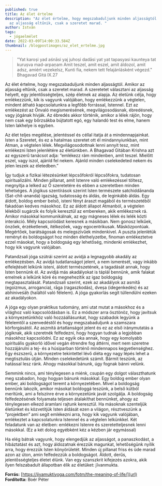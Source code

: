 ```yaml
---
published: true
title: Az élet értelme
description: "Az élet értelme, hogy megszabaduljunk minden aljasságtól. Amikor
  az aljasság eltűnik, csak a szeretet marad. "
author: István
tags:
  - jógaelmélet
date: 2022-03-09T14:00:33.584Z
thumbnail: /blogpostimages/az_elet_ertelme.jpg
---
```

> "Yat karoṣi yad aśnāsi yaj juhoṣi dadāsi yat
> yat tapasyasi kaunteya tat kuruṣva mad-arpaṇam
> Amit teszel, amit eszel, amit áldozol, amit adsz, amiért vezekelsz, Kunti fia, nekem tett felajánlásként végezd."
> Bhagavad Gitá IX.27

Az élet értelme, hogy megszabaduljunk minden aljasságtól. Amikor az aljasság eltűnik, csak a szeretet marad. A szeretetet választani az aljasság helyett, egy jelentősségteljes, szép életnek az alapja. Az életünk célja, hogy emlékezzünk, kik is vagyunk valójában, hogy emlékezzünk a végtelen, mindent átható kapcsolatunkra a legfőbb forrással, Istennel. Ezt az emlékezést az Önvaló megismerésének, megvilágosodásnak, ébredésnek, vagy jógának hívják. Az ébredés akkor történik, amikor a lélek rájön, hogy nem csak egy bőrzsákba bújtatott egó, egy halandó test és elme, hanem Isten lakhelye is egyben.

Az élet teljes megélése, jelentéssel és céllal itatja át a mindennapjainkat. Isten a Szeretet, és ez a hatalmas szeretet ott él mindannyiunkban, mint Atman, a végtelen lélek. Megvilágosodottnak lenni annyit tesz, mint emlékezni Isten jelenlétére az életünkben. A Bhagavad Gítában Krishna azt az egyszerű tanácsot adja: “emlékezz rám mindenben, amit teszel. Mielőtt eszel, vagy iszol, ajánld fel nekem. Ajánld minden cselekedeted nekem és jelen leszek az életedben.”

Így tudjuk a fizikai létezésünket lépcsőfokról lépcsőfokra, tudatosan spiritualizálni. Minden pillanat, amit Istenre való emlékezéssel töltesz, megnyitja a lelked az Ő szeretetére és ebben a szeretetben minden lehetséges. A jógikus szentírások szerint Isten természete satchiddānanda (Sat-chit-ananda) igazság, tudatosság és áldás, de leginkább áldás. Egy áldott, boldog ember belső, isteni fényt áraszt magából és természetéből fakadóan kedves másokhoz. Ez az áldott állapot Atmanból, a végtelen lélekből sugárzik és folyik keresztül az embereken, akik emlékeznek rá. Amikor másokkal kommunikálnak, az egy mágneses lélek és lelék közti interakció. Mély kapcsolódást keresnek a másikban. Nem gonosz lelkűek, önzőek, érzéketlenek, ítélkezőek, vagy egocentrikusak. Másközpontúak. Megértőek, barátságosak és melegszívűek mindenkivel. A puszta jelenlétük reményt és boldogságot hoz minden élethelyzetbe, finoman emlékeztetve ezzel másokat, hogy a boldogság egy lehetőség, mindenki emlékezhet, hogy kik vagyunk valójában.

Patandzsali jóga szútrái szerint az avidjá a legnagyobb akadály az emlékezésben. Az avidjá tudatlanságot jelent, a nem ismerését, vagy inkább elfelejtését lelkünk isteni, áldott természetének, a tagadását annak, hogy Isten bennünk él. Az avidjá más akadályokat is táplál bennünk, amik falakat emelnek a lelkünk köré és megnehezítik az igaz boldogság megtapasztalását. Patandzsali szerint, ezek az akadályok az asmitā (egoizmus, arrogancia), rāga (ragaszkodás), dveṣa (idegenkedés) és az abhiniveśāḥ (haláltól való félelem).
A jóga gyakorlás segít túllendülni ezeken az akadályokon.

A jóga egy olyan praktikus tudomány, ami utat mutat a másokhoz és a világhoz való kapcsolódásban is. Ez a módszer arra ösztönöz, hogy javítsuk a környezetünkhöz való hozzáállásunkat, hogy szabadok legyünk a félelemtől a szenvedéstől és hogy megszabaduljunk a szamszara körforgásától. Az aszmitá ártatlanságot jelent és ez az első iránymutatás a jógiknak, akik szeretnék felfedezni, hogy hogyan tudnak a legjobban másokhoz kapcsolódni. Ez az egyik oka annak, hogy egy komolyabb spirituális gyakorló idővel vegán étrendre fog áttérni, mert nem szeretne hozzájárulni a tej- és a húsiparban történő mindennapos kegyetlenséghez. Egy észszerű, a környezetre tekintettel lévő diéta egy nagy lépés lehet a megtisztulás útján. Minden cselekedetünk számít. Bármit teszünk, az hatással lesz ránk. Ahogy másokkal bánunk, úgy fognak bánni velünk.

Semmink nincs, ami ténylegesen a miénk, csupán egy dolgot választhatunk meg szabadon, hogy hogyan bánunk másokkal. Egy boldog ember olyan ember, aki boldogságot teremt a környezetében. Mivel a boldogság bennünk lakozik, amikor másokat boldoggá teszünk, a belső kútból merítünk, ami a felszínre érve a környezetünk javát szolgálja. A boldogság felfedezésének folyamata teljesen átalakíthat bennünket, ahogy az ténylegesen elkezd áramlani rajtunk keresztül. Ha másoknak szenteljük életünket és közvetítjük Isten áldását ezen a világon, résztveszünk a “projektben” ami segít emlékezni arra, hogy kik vagyunk valójában, emlékeztet a kapcsolatunkra Istennel és a végtelen lelkünkkel. Két feladatunk van az életben: emlékezni Istenre és szeretetteljesnek lenni másokkal. (Ez a két dolog egyébként kéz a kézben jár egymással)

Ha elég bátrak vagyunk, hogy elengedjük az aljasságot, a panaszkodást, a hibáztatást és azt, hogy áldozatnak érezzük magunkat, lehetőségünk nyílik arra, hogy érezzük Isten könyörületét. Minden új pillanat friss és üde marad azon az úton, amin felfedezzük a boldogságot. Áldott, derűs, jelentősségteljes életet élünk. Van egy szanszkrit kifejezés azokra, akik ilyen felszabadult állapotban élik az életüket:  jīvanmukta.

**Forrás:** [https://jivamuktiyoga.com/fotm/the-meaning-of-life/](url)
**Fordította:** Boér Péter

